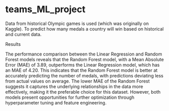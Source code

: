 # teams_ML_project

Data from historical Olympic games is used (which was originally on Kaggle).
To predict how many medals a country will win based on historical and current data.

Results

The performance comparison between the Linear Regression and Random Forest models reveals that the Random Forest model, with a Mean Absolute Error (MAE) of 3.89, outperforms the Linear Regression model, which has an MAE of 4.20. This indicates that the Random Forest model is better at accurately predicting the number of medals, with predictions deviating less from actual values on average. The lower MAE of the Random Forest suggests it captures the underlying relationships in the data more effectively, making it the preferable choice for this dataset. However, both models present opportunities for further optimization through hyperparameter tuning and feature engineering.
